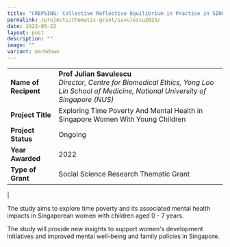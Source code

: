 ```yaml
---
title: "CREPSING: Collective Reflective Equilibrium in Practice in SINGapore"
permalink: /projects/thematic-grant/savulescu2023/
date: 2023-05-22
layout: post
description: ""
image: ""
variant: markdown
---
```

|  |  |
|---|---|
| **Name of Recipent** | **Prof Julian Savulescu**<br> _Director, Centre for Biomedical Ethics, Yong Loo Lin School of Medicine, National University of Singapore (NUS)_ |
| **Project Title** | Exploring Time Poverty And Mental Health in Singapore Women With Young Children |
| **Project Status** | Ongoing |
| **Year Awarded** | 2022 |
| **Type of Grant** | Social Science Research Thematic Grant |
|

The study aims to explore time poverty and its associated mental health impacts in Singaporean women with children aged 0 - 7 years.  

The study will provide new insights to support women's development initiatives and improved mental well-being and family policies in Singapore.